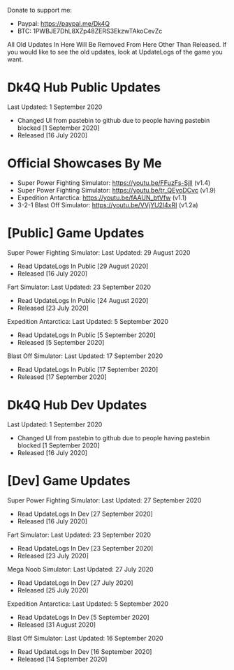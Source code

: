 Donate to support me:
- Paypal: https://paypal.me/Dk4Q
- BTC: 1PWBJE7DhL8XZp48ZERS3EkzwTAkoCevZc

All Old Updates In Here Will Be Removed From Here Other Than Released. If you would like to see the old updates, look at UpdateLogs of the game you want.

# Dk4Q Hub Public Updates
Last Updated: 1 September 2020
- Changed UI from pastebin to github due to people having pastebin blocked [1 September 2020]
- Released [16 July 2020]

# Official Showcases By Me
- Super Power Fighting Simulator: https://youtu.be/FFuzFs-SjlI (v1.4)
- Super Power Fighting Simulator: https://youtu.be/tr_QEyoDCvc (v1.9)
- Expedition Antarctica: https://youtu.be/fAAUN_btVfw (v1.1)
- 3-2-1 Blast Off Simulator: https://youtu.be/VVjYU2l4xRI (v1.2a)

# [Public] Game Updates

Super Power Fighting Simulator:
Last Updated: 29 August 2020
- Read UpdateLogs In Public [29 August 2020]
- Released [16 July 2020]

Fart Simulator:
Last Updated: 23 September 2020
- Read UpdateLogs In Public [24 August 2020]
- Released [23 July 2020]

Expedition Antarctica:
Last Updated: 5 September 2020
- Read UpdateLogs In Public [5 September 2020]
- Released [5 September 2020]

Blast Off Simulator:
Last Updated: 17 September 2020
- Read UpdateLogs In Public [17 September 2020]
- Released [17 September 2020]

# Dk4Q Hub Dev Updates
Last Updated: 1 September 2020
- Changed UI from pastebin to github due to people having pastebin blocked [1 September 2020]
- Released [16 July 2020]

# [Dev] Game Updates

Super Power Fighting Simulator:
Last Updated: 27 September 2020
- Read UpdateLogs In Dev [27 September 2020]
- Released [16 July 2020]

Fart Simulator:
Last Updated: 23 September 2020
- Read UpdateLogs In Dev [23 September 2020]
- Released [23 July 2020]

Mega Noob Simulator:
Last Updated: 27 July 2020
- Read UpdateLogs In Dev [27 July 2020]
- Released [25 July 2020]

Expedition Antarctica:
Last Updated: 5 September 2020
- Read UpdateLogs In Dev [5 September 2020]
- Released [31 August 2020]

Blast Off Simulator:
Last Updated: 16 September 2020
- Read UpdateLogs In Dev [16 September 2020]
- Released [14 September 2020]